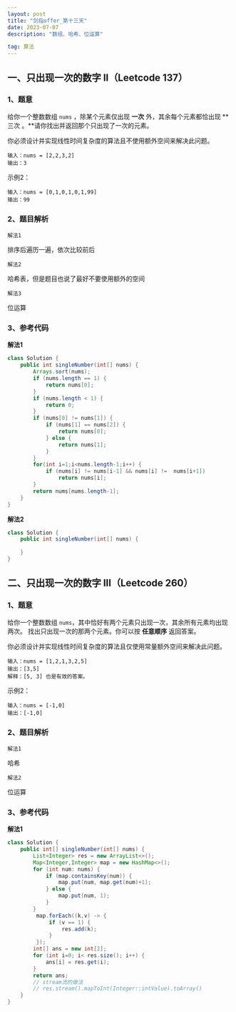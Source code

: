 ```yaml
---
layout: post
title: "剑指offer_第十三天"
date: 2023-07-07
description: "数组、哈希、位运算"

tag: 算法
---  
```


## 一、只出现一次的数字 II（Leetcode 137）

### 1、题意

给你一个整数数组 `nums` ，除某个元素仅出现 **一次** 外，其余每个元素都恰出现 **三次 。**请你找出并返回那个只出现了一次的元素。 

你必须设计并实现线性时间复杂度的算法且不使用额外空间来解决此问题。

```
输入：nums = [2,2,3,2]
输出：3
```

示例2：

```
输入：nums = [0,1,0,1,0,1,99]
输出：99
```

### 2、题目解析

``解法1``

排序后遍历一遍，依次比较前后

``解法2``

哈希表，但是题目也说了最好不要使用额外的空间

``解法3``

位运算

### 3、参考代码

**解法1**

```java
class Solution {
    public int singleNumber(int[] nums) {
        Arrays.sort(nums);
        if (nums.length == 1) {
            return nums[0];
        }
        if (nums.length < 1) {
            return 0;
        }
        if (nums[0] != nums[1]) {
            if (nums[1] == nums[2]) {
                return nums[0];
            } else {
                return nums[1];
            }
        }
        for(int i=1;i<nums.length-1;i++) {
            if (nums[i] != nums[i-1] && nums[i] !=  nums[i+1])
                return nums[i];
        }
        return nums[nums.length-1];
    }
}
```

**解法2**

```java
class Solution {
    public int singleNumber(int[] nums) {
        
    }
}
```



## 二、只出现一次的数字 III（Leetcode 260）

### 1、题意

给你一个整数数组 `nums`，其中恰好有两个元素只出现一次，其余所有元素均出现两次。 找出只出现一次的那两个元素。你可以按 **任意顺序** 返回答案。

你必须设计并实现线性时间复杂度的算法且仅使用常量额外空间来解决此问题。

```
输入：nums = [1,2,1,3,2,5]
输出：[3,5]
解释：[5, 3] 也是有效的答案。
```

示例2：

```
输入：nums = [-1,0]
输出：[-1,0]
```

### 2、题目解析

``解法1``

哈希

``解法2``

位运算

### 3、参考代码

**解法1**

```java
class Solution {
    public int[] singleNumber(int[] nums) {
        List<Integer> res = new ArrayList<>();
        Map<Integer,Integer> map = new HashMap<>();
        for (int num: nums) {
            if (map.containsKey(num)) {
                map.put(num, map.get(num)+1);
            } else {
                map.put(num, 1);
            }
        }
         map.forEach((k,v) -> {
             if (v == 1) {
                 res.add(k);
             }
         });
        int[] ans = new int[2];
        for (int i=0; i< res.size(); i++) {
            ans[i] = res.get(i);
        }
        return ans;
        // stream流的做法
        // res.stream().mapToInt(Integer::intValue).toArray()
    }
}
```

